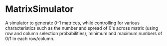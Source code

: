 # MatrixSimulator
A simulator to generate 0-1 matrices, while controlling for various characteristics such as the number and spread of 0's across matrix (using row and column selection probabilities), minimum and maximum numbers of 0/1 in each row/column.
